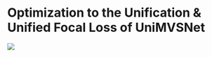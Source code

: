 # Optimization to the Unification & Unified Focal Loss of UniMVSNet

![](https://i.imgur.com/wSGEVIP.png)

